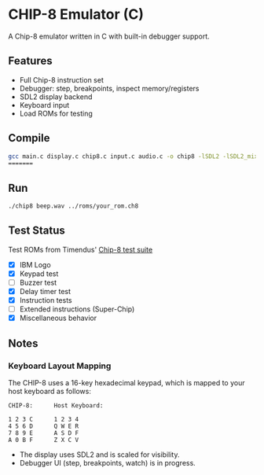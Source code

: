 # CHIP-8 Emulator (C)

A Chip-8 emulator written in C with built-in debugger support.

## Features

- Full Chip-8 instruction set
- Debugger: step, breakpoints, inspect memory/registers
- SDL2 display backend
- Keyboard input
- Load ROMs for testing

## Compile

```sh
gcc main.c display.c chip8.c input.c audio.c -o chip8 -lSDL2 -lSDL2_mixer
=======
```

## Run

```sh
./chip8 beep.wav ../roms/your_rom.ch8
```

## Test Status

Test ROMs from Timendus' [Chip-8 test suite](https://github.com/Timendus/chip8-test-suite?tab=readme-ov-file#keypad-test)

- [x] IBM Logo
- [x] Keypad test
- [ ] Buzzer test
- [x] Delay timer test
- [x] Instruction tests
- [ ] Extended instructions (Super-Chip)
- [x] Miscellaneous behavior

## Notes

### Keyboard Layout Mapping

The CHIP-8 uses a 16-key hexadecimal keypad, which is mapped to your host keyboard as follows:

```
CHIP-8:      Host Keyboard:

1 2 3 C      1 2 3 4
4 5 6 D      Q W E R
7 8 9 E      A S D F
A 0 B F      Z X C V
```

- The display uses SDL2 and is scaled for visibility.
- Debugger UI (step, breakpoints, watch) is in progress.
